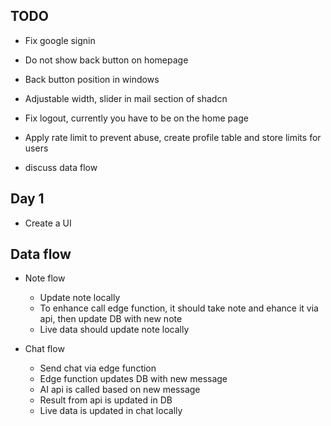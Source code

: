 ## TODO

- Fix google signin
- Do not show back button on homepage
- Back button position in windows
- Adjustable width, slider in mail section of shadcn
- Fix logout, currently you have to be on the home page 
- Apply rate limit to prevent abuse, create profile table and store limits for users

- discuss data flow


## Day 1
- Create a UI



## Data flow
- Note flow
  - Update note locally
  - To enhance call edge function, it should take note and ehance it via api, then update DB with new note
  - Live data should update note locally

- Chat flow
  - Send chat via edge function
  - Edge function updates DB with new message
  - AI api is called based on new message
  - Result from api is updated in DB
  - Live data is updated in chat locally